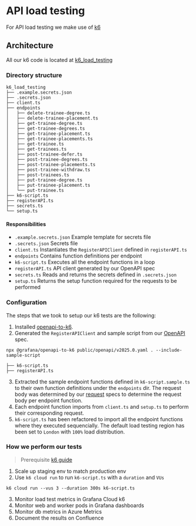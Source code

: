 # API load testing

For API load testing we make use of [k6](https://github.com/grafana/k6)

## Architecture

All our k6 code is located at [k6_load_testing](../../k6_load_testing)

### Directory structure

```
k6_load_testing
├── .example.secrets.json
├── .secrets.json
├── client.ts
├── endpoints
│   ├── delete-trainee-degree.ts
│   ├── delete-trainee-placement.ts
│   ├── get-trainee-degree.ts
│   ├── get-trainee-degrees.ts
│   ├── get-trainee-placement.ts
│   ├── get-trainee-placements.ts
│   ├── get-trainee.ts
│   ├── get-trainees.ts
│   ├── post-trainee-defer.ts
│   ├── post-trainee-degrees.ts
│   ├── post-trainee-placements.ts
│   ├── post-trainee-withdraw.ts
│   ├── post-trainees.ts
│   ├── put-trainee-degree.ts
│   ├── put-trainee-placement.ts
│   └── put-trainee.ts
├── k6-script.ts
├── registerAPI.ts
├── secrets.ts
└── setup.ts
```

#### Responsibilities

* `.example.secrets.json` Example template for secrets file
* `.secrets.json` Secrets file
* `client.ts` Instantiates the `RegisterAPIClient` defined in `registerAPI.ts`
* `endpoints` Contains function definitions per endpoint
* `k6-script.ts` Executes all the endpoint functions in a loop
* `registerAPI.ts` API client generated by our OpenAPI spec
* `secrets.ts` Reads and returns the secrets defined in `.secrets.json`
* `setup.ts` Returns the setup function required for the requests to be performed

### Configuration

The steps that we took to setup our k6 tests are the following:

1. Installed [openapi-to-k6](https://github.com/grafana/openapi-to-k6).
2. Generated the `RegisterAPIClient` and sample script from our [OpenAPI](../../public/openapi/v2025.0.yaml) spec. 
```
npx @grafana/openapi-to-k6 public/openapi/v2025.0.yaml . --include-sample-script

├── k6-script.ts
├── registerAPI.ts
```
3. Extracted the sample endpoint functions defined in `k6-script.sample.ts` to their own function definitions
under the `endpoints` dir. The request body was determined by our [request](../../spec/requests/api) specs to determine the request body per endpoint function.
4. Each endpoint function imports from `client.ts` and `setup.ts` to perform their corresponding request.
5. `k6-script.ts` has been refactored to import all the endpoint functions where they executed sequencially. The default
load testing region has been set to `London` with `100%` load distribution.

### How we perform our tests

> Prerequisite [k6 guide](k6_guide.md)

1. Scale up staging env to match production env
2. Use `k6 cloud run` to run `k6-script.ts` with a `duration` and `VUs`
```
k6 cloud run --vus 3 --duration 300s k6-script.ts
```
3. Monitor load test metrics in Grafana Cloud k6
4. Monitor web and worker pods in Grafana dashboards
5. Monitor db metrics in Azure Metrics
6. Document the results on Confluence
